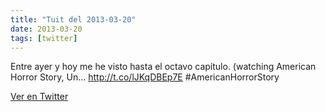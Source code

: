 ```yaml
---
title: "Tuit del 2013-03-20"
date: 2013-03-20
tags: [twitter]
---
```


Entre ayer y hoy me he visto hasta el octavo capítulo. (watching American Horror Story, Un... http://t.co/lJKqDBEp7E #AmericanHorrorStory



[Ver en Twitter](https://twitter.com/i/web/status/314168827980173312)
